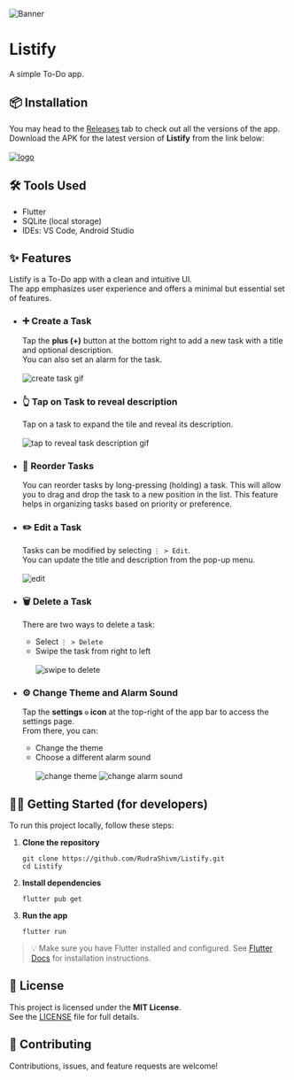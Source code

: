 ![Banner](https://drive.google.com/uc?export=view&id=1suJzQp-MEcjFXQZCF5kl9VZi5TF77oCR)

# Listify

A simple To-Do app.

## 📦 Installation
You may head to the [Releases](https://github.com/RudraShivm/Listify/releases) tab to check out all the versions of the app.  
Download the APK for the latest version of **Listify** from the link below:  
<br>
[![logo](https://drive.google.com/uc?export=view&id=1XNQRJktTXWdk04B02Soss08kkuhHWRqL)](https://github.com/RudraShivm/Listify/releases/download/v1.0.0/listify_v1.0.0.apk)

## 🛠️ Tools Used
- Flutter
- SQLite (local storage)
- IDEs: VS Code, Android Studio

## ✨ Features
Listify is a To-Do app with a clean and intuitive UI.  
The app emphasizes user experience and offers a minimal but essential set of features.

- ### ➕ Create a Task
  Tap the **plus (+)** button at the bottom right to add a new task with a title and optional description.  
  You can also set an alarm for the task.
  <br><br>
  ![create task gif](https://drive.google.com/uc?export=view&id=18eUKNAoKatlQjRg2OpFzZ_zKY9p9JMMg)

- ### 👆 Tap on Task to reveal description
   Tap on a task to expand the tile and reveal its description.
  <br><br>
  ![tap to reveal task description gif](https://drive.google.com/uc?export=view&id=11ZbNc95Y9VVzQHqIsTp0ktVndI0GLWTS)
  
- ### 🔄 Reorder Tasks 
  You can reorder tasks by long-pressing (holding) a task. This will allow you to drag and drop the task to a new position in the list. This feature helps in organizing tasks based on priority or preference.

- ### ✏️ Edit a Task
  Tasks can be modified by selecting `⋮ > Edit`.  
  You can update the title and description from the pop-up menu.
<br><br>
![edit](https://drive.google.com/uc?export=view&id=1t1Pm8D0yzgqEmJLkQ9fookIyRXpXzjtq)
- ### 🗑️ Delete a Task
  There are two ways to delete a task:
  - Select `⋮ > Delete`
  - Swipe the task from right to left
<br><br>
![swipe to delete](https://drive.google.com/uc?export=view&id=1YcwRlP_J4Nsk9t65L2ARc49d0ARanBzs)
- ### ⚙️ Change Theme and Alarm Sound
  Tap the **settings `⚙️` icon** at the top-right of the app bar to access the settings page.  
  From there, you can:
  - Change the theme
  - Choose a different alarm sound
<br><br>
![change theme](https://drive.google.com/uc?export=view&id=15tpzCiBxiYqz9lUyjko_K2yhNHbpgZVd)
![change alarm sound](https://drive.google.com/uc?export=view&id=15budBmwGlVoi1qMiZMAN-sgHVrS4Yn5I)
## 🧑‍💻 Getting Started (for developers)

To run this project locally, follow these steps:

1. **Clone the repository**
   ```
   git clone https://github.com/RudraShivm/Listify.git
   cd Listify
   ```
2.  **Install dependencies**
    ```
    flutter pub get
    ```
3.  **Run the app**
    ```
    flutter run
    ```
> 💡 Make sure you have Flutter installed and configured. See [Flutter Docs](https://docs.flutter.dev/get-started/install) for installation instructions.

## 📄 License
This project is licensed under the **MIT License**.  
See the [LICENSE](./LICENSE) file for full details.

## 🤝 Contributing
Contributions, issues, and feature requests are welcome!
